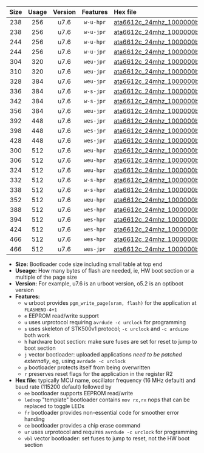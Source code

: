 |Size|Usage|Version|Features|Hex file|
|:-:|:-:|:-:|:-:|:--|
|238|256|u7.6|`w-u-hpr`|[ata6612c_24mhz_1000000bps_ur.hex](https://raw.githubusercontent.com/stefanrueger/urboot/main/bootloaders/ata6612c/fcpu_24mhz/1000000_bps/ata6612c_24mhz_1000000bps_ur.hex)|
|238|256|u7.6|`w-u-jpr`|[ata6612c_24mhz_1000000bps_ur_vbl.hex](https://raw.githubusercontent.com/stefanrueger/urboot/main/bootloaders/ata6612c/fcpu_24mhz/1000000_bps/ata6612c_24mhz_1000000bps_ur_vbl.hex)|
|244|256|u7.6|`w-u-hpr`|[ata6612c_24mhz_1000000bps_lednop_ur.hex](https://raw.githubusercontent.com/stefanrueger/urboot/main/bootloaders/ata6612c/fcpu_24mhz/1000000_bps/ata6612c_24mhz_1000000bps_lednop_ur.hex)|
|244|256|u7.6|`w-u-jpr`|[ata6612c_24mhz_1000000bps_lednop_ur_vbl.hex](https://raw.githubusercontent.com/stefanrueger/urboot/main/bootloaders/ata6612c/fcpu_24mhz/1000000_bps/ata6612c_24mhz_1000000bps_lednop_ur_vbl.hex)|
|304|320|u7.6|`weu-jpr`|[ata6612c_24mhz_1000000bps_ee_ur_vbl.hex](https://raw.githubusercontent.com/stefanrueger/urboot/main/bootloaders/ata6612c/fcpu_24mhz/1000000_bps/ata6612c_24mhz_1000000bps_ee_ur_vbl.hex)|
|310|320|u7.6|`weu-jpr`|[ata6612c_24mhz_1000000bps_ee_lednop_ur_vbl.hex](https://raw.githubusercontent.com/stefanrueger/urboot/main/bootloaders/ata6612c/fcpu_24mhz/1000000_bps/ata6612c_24mhz_1000000bps_ee_lednop_ur_vbl.hex)|
|328|384|u7.6|`weu-jpr`|[ata6612c_24mhz_1000000bps_ee_lednop_fr_ur_vbl.hex](https://raw.githubusercontent.com/stefanrueger/urboot/main/bootloaders/ata6612c/fcpu_24mhz/1000000_bps/ata6612c_24mhz_1000000bps_ee_lednop_fr_ur_vbl.hex)|
|336|384|u7.6|`w-s-jpr`|[ata6612c_24mhz_1000000bps_vbl.hex](https://raw.githubusercontent.com/stefanrueger/urboot/main/bootloaders/ata6612c/fcpu_24mhz/1000000_bps/ata6612c_24mhz_1000000bps_vbl.hex)|
|342|384|u7.6|`w-s-jpr`|[ata6612c_24mhz_1000000bps_lednop_vbl.hex](https://raw.githubusercontent.com/stefanrueger/urboot/main/bootloaders/ata6612c/fcpu_24mhz/1000000_bps/ata6612c_24mhz_1000000bps_lednop_vbl.hex)|
|356|384|u7.6|`weu-jpr`|[ata6612c_24mhz_1000000bps_ee_lednop_fr_ce_ur_vbl.hex](https://raw.githubusercontent.com/stefanrueger/urboot/main/bootloaders/ata6612c/fcpu_24mhz/1000000_bps/ata6612c_24mhz_1000000bps_ee_lednop_fr_ce_ur_vbl.hex)|
|392|448|u7.6|`wes-jpr`|[ata6612c_24mhz_1000000bps_ee_vbl.hex](https://raw.githubusercontent.com/stefanrueger/urboot/main/bootloaders/ata6612c/fcpu_24mhz/1000000_bps/ata6612c_24mhz_1000000bps_ee_vbl.hex)|
|398|448|u7.6|`wes-jpr`|[ata6612c_24mhz_1000000bps_ee_lednop_vbl.hex](https://raw.githubusercontent.com/stefanrueger/urboot/main/bootloaders/ata6612c/fcpu_24mhz/1000000_bps/ata6612c_24mhz_1000000bps_ee_lednop_vbl.hex)|
|428|448|u7.6|`wes-jpr`|[ata6612c_24mhz_1000000bps_ee_lednop_fr_vbl.hex](https://raw.githubusercontent.com/stefanrueger/urboot/main/bootloaders/ata6612c/fcpu_24mhz/1000000_bps/ata6612c_24mhz_1000000bps_ee_lednop_fr_vbl.hex)|
|300|512|u7.6|`weu-hpr`|[ata6612c_24mhz_1000000bps_ee_ur.hex](https://raw.githubusercontent.com/stefanrueger/urboot/main/bootloaders/ata6612c/fcpu_24mhz/1000000_bps/ata6612c_24mhz_1000000bps_ee_ur.hex)|
|306|512|u7.6|`weu-hpr`|[ata6612c_24mhz_1000000bps_ee_lednop_ur.hex](https://raw.githubusercontent.com/stefanrueger/urboot/main/bootloaders/ata6612c/fcpu_24mhz/1000000_bps/ata6612c_24mhz_1000000bps_ee_lednop_ur.hex)|
|324|512|u7.6|`weu-hpr`|[ata6612c_24mhz_1000000bps_ee_lednop_fr_ur.hex](https://raw.githubusercontent.com/stefanrueger/urboot/main/bootloaders/ata6612c/fcpu_24mhz/1000000_bps/ata6612c_24mhz_1000000bps_ee_lednop_fr_ur.hex)|
|332|512|u7.6|`w-s-hpr`|[ata6612c_24mhz_1000000bps.hex](https://raw.githubusercontent.com/stefanrueger/urboot/main/bootloaders/ata6612c/fcpu_24mhz/1000000_bps/ata6612c_24mhz_1000000bps.hex)|
|338|512|u7.6|`w-s-hpr`|[ata6612c_24mhz_1000000bps_lednop.hex](https://raw.githubusercontent.com/stefanrueger/urboot/main/bootloaders/ata6612c/fcpu_24mhz/1000000_bps/ata6612c_24mhz_1000000bps_lednop.hex)|
|352|512|u7.6|`weu-hpr`|[ata6612c_24mhz_1000000bps_ee_lednop_fr_ce_ur.hex](https://raw.githubusercontent.com/stefanrueger/urboot/main/bootloaders/ata6612c/fcpu_24mhz/1000000_bps/ata6612c_24mhz_1000000bps_ee_lednop_fr_ce_ur.hex)|
|388|512|u7.6|`wes-hpr`|[ata6612c_24mhz_1000000bps_ee.hex](https://raw.githubusercontent.com/stefanrueger/urboot/main/bootloaders/ata6612c/fcpu_24mhz/1000000_bps/ata6612c_24mhz_1000000bps_ee.hex)|
|394|512|u7.6|`wes-hpr`|[ata6612c_24mhz_1000000bps_ee_lednop.hex](https://raw.githubusercontent.com/stefanrueger/urboot/main/bootloaders/ata6612c/fcpu_24mhz/1000000_bps/ata6612c_24mhz_1000000bps_ee_lednop.hex)|
|424|512|u7.6|`wes-hpr`|[ata6612c_24mhz_1000000bps_ee_lednop_fr.hex](https://raw.githubusercontent.com/stefanrueger/urboot/main/bootloaders/ata6612c/fcpu_24mhz/1000000_bps/ata6612c_24mhz_1000000bps_ee_lednop_fr.hex)|
|466|512|u7.6|`wes-hpr`|[ata6612c_24mhz_1000000bps_ee_lednop_fr_ce.hex](https://raw.githubusercontent.com/stefanrueger/urboot/main/bootloaders/ata6612c/fcpu_24mhz/1000000_bps/ata6612c_24mhz_1000000bps_ee_lednop_fr_ce.hex)|
|466|512|u7.6|`wes-jpr`|[ata6612c_24mhz_1000000bps_ee_lednop_fr_ce_vbl.hex](https://raw.githubusercontent.com/stefanrueger/urboot/main/bootloaders/ata6612c/fcpu_24mhz/1000000_bps/ata6612c_24mhz_1000000bps_ee_lednop_fr_ce_vbl.hex)|

- **Size:** Bootloader code size including small table at top end
- **Useage:** How many bytes of flash are needed, ie, HW boot section or a multiple of the page size
- **Version:** For example, u7.6 is an urboot version, o5.2 is an optiboot version
- **Features:**
  + `w` urboot provides `pgm_write_page(sram, flash)` for the application at `FLASHEND-4+1`
  + `e` EEPROM read/write support
  + `u` uses urprotocol requiring `avrdude -c urclock` for programming
  + `s` uses skeleton of STK500v1 protocol; `-c urclock` and `-c arduino` both work
  + `h` hardware boot section: make sure fuses are set for reset to jump to boot section
  + `j` vector bootloader: uploaded applications *need to be patched externally*, eg, using `avrdude -c urclock`
  + `p` bootloader protects itself from being overwritten
  + `r` preserves reset flags for the application in the register R2
- **Hex file:** typically MCU name, oscillator frequency (16 MHz default) and baud rate (115200 default) followed by
  + `ee` bootloader supports EEPROM read/write
  + `lednop` "template" bootloader contains `mov rx,rx` nops that can be replaced to toggle LEDs
  + `fr` bootloader provides non-essential code for smoother error handing
  + `ce` bootloader provides a chip erase command
  + `ur` uses urprotocol and requires `avrdude -c urclock` for programming
  + `vbl` vector bootloader: set fuses to jump to reset, not the HW boot section
